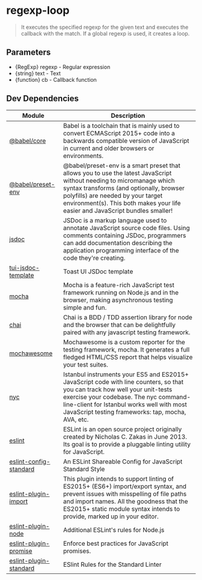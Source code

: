 # regexp-loop

> It executes the specified regexp for the given text and executes the callback with the match. If a global regexp is used, it creates a loop.

## Parameters
 * {RegExp} regexp - Regular expression
 * {string} text - Text
 * {function} cb - Callback function

 ## Dev Dependencies
| Module | Description |
| ------ | ------ |
| [@babel/core](https://babeljs.io/) | Babel is a toolchain that is mainly used to convert ECMAScript 2015+ code into a backwards compatible version of JavaScript in current and older browsers or environments.  |
| [@babel/preset-env](https://babeljs.io/docs/en/babel-preset-env) | @babel/preset-env is a smart preset that allows you to use the latest JavaScript without needing to micromanage which syntax transforms (and optionally, browser polyfills) are needed by your target environment(s). This both makes your life easier and JavaScript bundles smaller! |
| [jsdoc](http://usejsdoc.org/) |  JSDoc is a markup language used to annotate JavaScript source code files. Using comments containing JSDoc, programmers can add documentation describing the application programming interface of the code they're creating. |
| [tui-jsdoc-template](https://github.com/nhnent/tui.jsdoc-template) | Toast UI JSDoc template |
| [mocha](https://mochajs.org/) | Mocha is a feature-rich JavaScript test framework running on Node.js and in the browser, making asynchronous testing simple and fun. |
| [chai](https://www.chaijs.com/) | Chai is a BDD / TDD assertion library for node and the browser that can be delightfully paired with any javascript testing framework. |
| [mochawesome](https://adamgruber.github.io/mochawesome/) | Mochawesome is a custom reporter for the testing framework, mocha. It generates a full fledged HTML/CSS report that helps visualize your test suites. |
| [nyc](https://github.com/istanbuljs/nyc) | Istanbul instruments your ES5 and ES2015+ JavaScript code with line counters, so that you can track how well your unit-tests exercise your codebase. The nyc command-line-client for Istanbul works well with most JavaScript testing frameworks: tap, mocha, AVA, etc. |
| [eslint](https://eslint.org/) | ESLint is an open source project originally created by Nicholas C. Zakas in June 2013. Its goal is to provide a pluggable linting utility for JavaScript. |
| [eslint-config-standard](https://github.com/standard/eslint-config-standard) | An ESLint Shareable Config for JavaScript Standard Style |
| [eslint-plugin-import](https://www.npmjs.com/package/eslint-plugin-import) | This plugin intends to support linting of ES2015+ (ES6+) import/export syntax, and prevent issues with misspelling of file paths and import names. All the goodness that the ES2015+ static module syntax intends to provide, marked up in your editor. |
| [eslint-plugin-node](https://github.com/mysticatea/eslint-plugin-node) | Additional ESLint's rules for Node.js |
| [eslint-plugin-promise](https://github.com/xjamundx/eslint-plugin-promise) | Enforce best practices for JavaScript promises. |
| [eslint-plugin-standard](https://github.com/standard/eslint-plugin-standard) | ESlint Rules for the Standard Linter |
